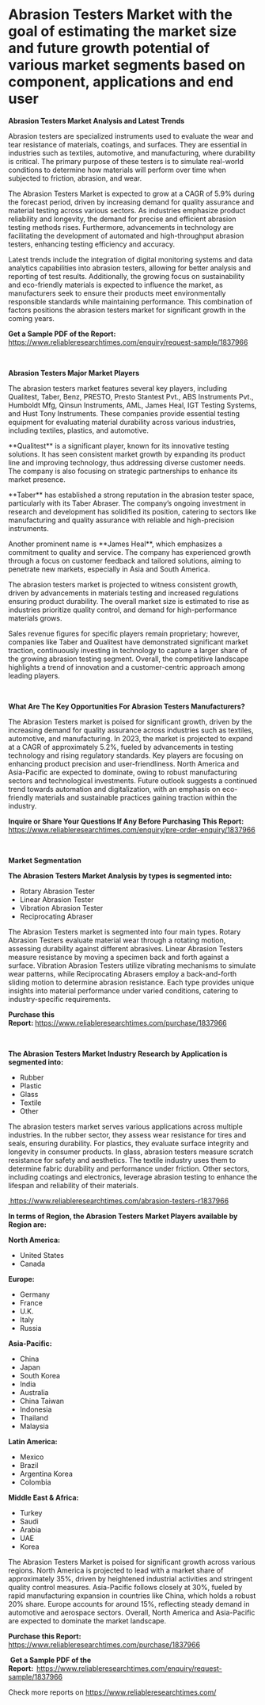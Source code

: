 <p><h1>Abrasion Testers Market with the goal of estimating the market size and future growth potential of various market segments based on component, applications and end user</h1></p><p><strong>Abrasion Testers Market Analysis and Latest Trends</strong></p>
<p><p>Abrasion testers are specialized instruments used to evaluate the wear and tear resistance of materials, coatings, and surfaces. They are essential in industries such as textiles, automotive, and manufacturing, where durability is critical. The primary purpose of these testers is to simulate real-world conditions to determine how materials will perform over time when subjected to friction, abrasion, and wear.</p><p>The Abrasion Testers Market is expected to grow at a CAGR of 5.9% during the forecast period, driven by increasing demand for quality assurance and material testing across various sectors. As industries emphasize product reliability and longevity, the demand for precise and efficient abrasion testing methods rises. Furthermore, advancements in technology are facilitating the development of automated and high-throughput abrasion testers, enhancing testing efficiency and accuracy.</p><p>Latest trends include the integration of digital monitoring systems and data analytics capabilities into abrasion testers, allowing for better analysis and reporting of test results. Additionally, the growing focus on sustainability and eco-friendly materials is expected to influence the market, as manufacturers seek to ensure their products meet environmentally responsible standards while maintaining performance. This combination of factors positions the abrasion testers market for significant growth in the coming years.</p></p>
<p><strong>Get a Sample PDF of the Report:&nbsp;</strong> <a href="https://www.reliableresearchtimes.com/enquiry/request-sample/1837966?utm_campaign=2931&utm_medium=2&utm_source=Github&utm_content=ia&utm_term=05032025&utm_id=abrasion-testers">https://www.reliableresearchtimes.com/enquiry/request-sample/1837966</a></p>
<p>&nbsp;</p>
<p><strong>Abrasion Testers Major Market Players</strong></p>
<p><p>The abrasion testers market features several key players, including Qualitest, Taber, Benz, PRESTO, Presto Stantest Pvt., ABS Instruments Pvt., Humboldt Mfg, Qinsun Instruments, AML, James Heal, IGT Testing Systems, and Hust Tony Instruments. These companies provide essential testing equipment for evaluating material durability across various industries, including textiles, plastics, and automotive.</p><p>**Qualitest** is a significant player, known for its innovative testing solutions. It has seen consistent market growth by expanding its product line and improving technology, thus addressing diverse customer needs. The company is also focusing on strategic partnerships to enhance its market presence.</p><p>**Taber** has established a strong reputation in the abrasion tester space, particularly with its Taber Abraser. The company’s ongoing investment in research and development has solidified its position, catering to sectors like manufacturing and quality assurance with reliable and high-precision instruments.</p><p>Another prominent name is **James Heal**, which emphasizes a commitment to quality and service. The company has experienced growth through a focus on customer feedback and tailored solutions, aiming to penetrate new markets, especially in Asia and South America.</p><p>The abrasion testers market is projected to witness consistent growth, driven by advancements in materials testing and increased regulations ensuring product durability. The overall market size is estimated to rise as industries prioritize quality control, and demand for high-performance materials grows.</p><p>Sales revenue figures for specific players remain proprietary; however, companies like Taber and Qualitest have demonstrated significant market traction, continuously investing in technology to capture a larger share of the growing abrasion testing segment. Overall, the competitive landscape highlights a trend of innovation and a customer-centric approach among leading players.</p></p>
<p>&nbsp;</p>
<p><strong>What Are The Key Opportunities For Abrasion Testers Manufacturers?</strong></p>
<p><p>The Abrasion Testers market is poised for significant growth, driven by the increasing demand for quality assurance across industries such as textiles, automotive, and manufacturing. In 2023, the market is projected to expand at a CAGR of approximately 5.2%, fueled by advancements in testing technology and rising regulatory standards. Key players are focusing on enhancing product precision and user-friendliness. North America and Asia-Pacific are expected to dominate, owing to robust manufacturing sectors and technological investments. Future outlook suggests a continued trend towards automation and digitalization, with an emphasis on eco-friendly materials and sustainable practices gaining traction within the industry.</p></p>
<p><strong>Inquire or Share Your Questions If Any Before Purchasing This Report:</strong> <a href="https://www.reliableresearchtimes.com/enquiry/pre-order-enquiry/1837966?utm_campaign=2931&utm_medium=2&utm_source=Github&utm_content=ia&utm_term=05032025&utm_id=abrasion-testers">https://www.reliableresearchtimes.com/enquiry/pre-order-enquiry/1837966</a></p>
<p>&nbsp;</p>
<p><strong>Market Segmentation</strong></p>
<p><strong>The Abrasion Testers Market Analysis by types is segmented into:</strong></p>
<p><ul><li>Rotary Abrasion Tester</li><li>Linear Abrasion Tester</li><li>Vibration Abrasion Tester</li><li>Reciprocating Abraser</li></ul></p>
<p><p>The Abrasion Testers market is segmented into four main types. Rotary Abrasion Testers evaluate material wear through a rotating motion, assessing durability against different abrasives. Linear Abrasion Testers measure resistance by moving a specimen back and forth against a surface. Vibration Abrasion Testers utilize vibrating mechanisms to simulate wear patterns, while Reciprocating Abrasers employ a back-and-forth sliding motion to determine abrasion resistance. Each type provides unique insights into material performance under varied conditions, catering to industry-specific requirements.</p></p>
<p><strong>Purchase this Report:&nbsp;</strong><a href="https://www.reliableresearchtimes.com/purchase/1837966?utm_campaign=2931&utm_medium=2&utm_source=Github&utm_content=ia&utm_term=05032025&utm_id=abrasion-testers">https://www.reliableresearchtimes.com/purchase/1837966</a></p>
<p>&nbsp;</p>
<p><strong>The Abrasion Testers Market Industry Research by Application is segmented into:</strong></p>
<p><ul><li>Rubber</li><li>Plastic</li><li>Glass</li><li>Textile</li><li>Other</li></ul></p>
<p><p>The abrasion testers market serves various applications across multiple industries. In the rubber sector, they assess wear resistance for tires and seals, ensuring durability. For plastics, they evaluate surface integrity and longevity in consumer products. In glass, abrasion testers measure scratch resistance for safety and aesthetics. The textile industry uses them to determine fabric durability and performance under friction. Other sectors, including coatings and electronics, leverage abrasion testing to enhance the lifespan and reliability of their materials.</p></p>
<p><a href="https://www.reliableresearchtimes.com/abrasion-testers-r1837966?utm_campaign=2931&utm_medium=2&utm_source=Github&utm_content=ia&utm_term=05032025&utm_id=abrasion-testers">&nbsp;https://www.reliableresearchtimes.com/abrasion-testers-r1837966</a></p>
<p><strong>In terms of Region, the Abrasion Testers Market Players available by Region are:</strong></p>
<p>
    <p> <strong> North America: </strong>
        <ul>
            <li>United States</li>
            <li>Canada</li>
        </ul>
        </p> 
    <p> <strong> Europe: </strong>
        <ul>
            <li>Germany</li>
            <li>France</li>
            <li>U.K.</li>
            <li>Italy</li>
            <li>Russia</li>
        </ul>
        </p> 
    <p> <strong> Asia-Pacific: </strong>
        <ul>
            <li>China</li>
            <li>Japan</li>
            <li>South Korea</li>
            <li>India</li>
            <li>Australia</li>
            <li>China Taiwan</li>
            <li>Indonesia</li>
            <li>Thailand</li>
            <li>Malaysia</li>
        </ul>
        </p> 
    <p> <strong> Latin America: </strong>
        <ul>
            <li>Mexico</li>
            <li>Brazil</li>
            <li>Argentina Korea</li>
            <li>Colombia</li>
        </ul>
        </p> 
    <p> <strong> Middle East & Africa: </strong>
        <ul>
            <li>Turkey</li>
            <li>Saudi</li>
            <li>Arabia</li>
            <li>UAE</li>
            <li>Korea</li>
        </ul>
    </p>
    </p>
<p><p>The Abrasion Testers Market is poised for significant growth across various regions. North America is projected to lead with a market share of approximately 35%, driven by heightened industrial activities and stringent quality control measures. Asia-Pacific follows closely at 30%, fueled by rapid manufacturing expansion in countries like China, which holds a robust 20% share. Europe accounts for around 15%, reflecting steady demand in automotive and aerospace sectors. Overall, North America and Asia-Pacific are expected to dominate the market landscape.</p></p>
<p><strong>Purchase this Report: </strong><a href="https://www.reliableresearchtimes.com/purchase/1837966?utm_campaign=2931&utm_medium=2&utm_source=Github&utm_content=ia&utm_term=05032025&utm_id=abrasion-testers">https://www.reliableresearchtimes.com/purchase/1837966</a></p>
<p>&nbsp;<strong>Get a Sample PDF of the Report:&nbsp;&nbsp;</strong><a href="https://www.reliableresearchtimes.com/enquiry/request-sample/1837966?utm_campaign=2931&utm_medium=2&utm_source=Github&utm_content=ia&utm_term=05032025&utm_id=abrasion-testers">https://www.reliableresearchtimes.com/enquiry/request-sample/1837966</a></p>
<p><strong></strong></p>
<p>Check more reports on <a href="https://www.reliableresearchtimes.com/?utm_campaign=2931&utm_medium=2&utm_source=Github&utm_content=ia&utm_term=05032025&utm_id=abrasion-testers">https://www.reliableresearchtimes.com/</a></p>